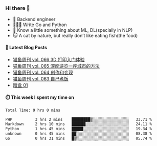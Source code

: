 ### Hi there 👋

- 🔧 Backend engineer
- 👨🏻‍💻 Write Go and Python
- 🔭 Know a little something about ML, DL(specially in NLP)
- 🐱 A cat by nature, but really don’t like eating fish(the food)

#### 📖 Latest Blog Posts
<!-- BLOG-POST-LIST:START -->
- [猫鱼周刊 vol. 066 3D 打印入门体验](https://ameow.xyz/archives/weekly-066)
- [猫鱼周刊 vol. 065 深度游览一座城市的方法](https://ameow.xyz/archives/weekly-065)
- [猫鱼周刊 vol. 064 创作和变现](https://ameow.xyz/archives/weekly-064)
- [猫鱼周刊 vol. 063 自己煮饭](https://ameow.xyz/archives/weekly-063)
- [暗盒 01](https://ameow.xyz/archives/film-roll-01)
<!-- BLOG-POST-LIST:END -->

#### ⏱️ This week I spent my time on
<!--START_SECTION:waka-->

```txt
Total Time: 9 hrs 0 mins

PHP          3 hrs 2 mins    ████████▒░░░░░░░░░░░░░░░░   33.71 %
Markdown     2 hrs 10 mins   ██████░░░░░░░░░░░░░░░░░░░   24.11 %
Python       1 hrs 45 mins   █████░░░░░░░░░░░░░░░░░░░░   19.34 %
unknown      0 hrs 45 mins   ██░░░░░░░░░░░░░░░░░░░░░░░   08.38 %
Go           0 hrs 31 mins   █▒░░░░░░░░░░░░░░░░░░░░░░░   05.74 %
```

<!--END_SECTION:waka-->

<!--
**LeslieLeung/LeslieLeung** is a ✨ _special_ ✨ repository because its `README.md` (this file) appears on your GitHub profile.

Here are some ideas to get you started:

- 🔭 I’m currently working on ...
- 🌱 I’m currently learning ...
- 👯 I’m looking to collaborate on ...
- 🤔 I’m looking for help with ...
- 💬 Ask me about ...
- 📫 How to reach me: ...
- 😄 Pronouns: ...
- ⚡ Fun fact: ...
-->
